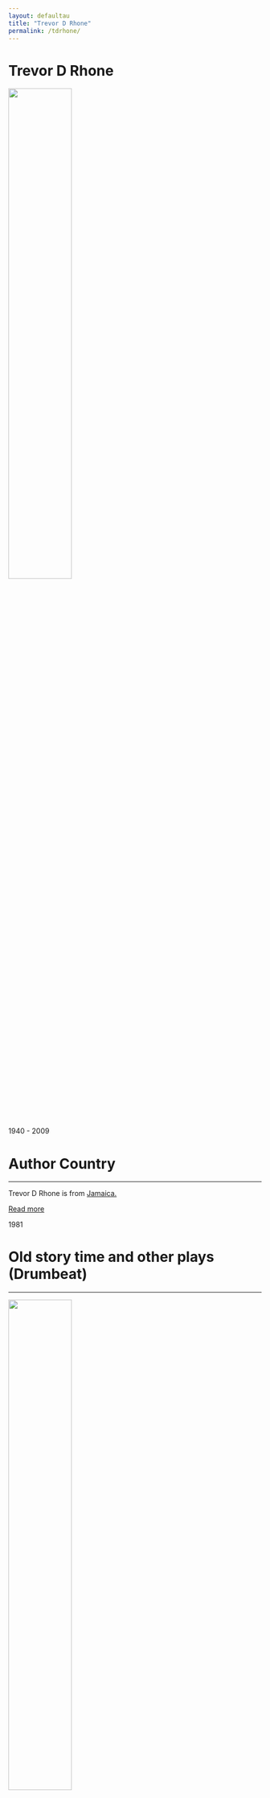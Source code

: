 ```yaml
---
layout: defaultau
title: "Trevor D Rhone"
permalink: /tdrhone/
---
```

<!-- partial:index.partial.html -->
<div class="content">
    <h1>Trevor D Rhone</h1>
    <div class="quote">
        <div><img src="http://www.trevorrhone.com/dad%20pics/images/tdr1_jpg.jpg" height="50%" width = "50%" class="logo"></div>
    </div>
    <div class="timeline">
        <div style="padding-bottom:100px;"></div>
        <div class="block">
            <div class="date right"><p class="right">1940 - 2009</p></div>
            <div class="dot"></div>
            <div class="left first">
            <div class="author_country">
                <h1>Author Country</h1><hr>
          <div class="aclocation">  <p>Trevor D Rhone is from <a href="{{ site.baseurl }}/4/">Jamaica.</a></p></div>
                <div class="acreadmore"><a href="https://en.wikipedia.org/wiki/Trevor_Rhone" target="_blank">Read more</a></div>
            </div>
            </div>
        </div>
         <div class="block">
            <div class="date left"><p class="left">1981</p></div>
            <div class="dot"></div>
            <div class="right hide">
                <h1>Old story time and other plays (Drumbeat)</h1><hr>
                <p><img src="https://m.media-amazon.com/images/I/419m+nGYygL._SY344_BO1,204,203,200_.jpg" height="50%" width = "50%"></p>
                <p>
                Language: English<br/>
                Publisher: Longman<br/>
                Pub_location: London, England<br/>
                Genre: Drama<br/>
                Length: 234<br/>                   </p>
            </div>
        </div>
        <div class="block">
            <div class="date right"><p class="right">1986</p></div>
            <div class="dot"></div>
            <div class="left hide">
                <h1>Two Can Play and Schools Out</h1><hr>
                <p><img src="https://m.media-amazon.com/images/I/412Uvcpo9JL._SY291_BO1,204,203,200_QL40_FMwebp_.jpg" height="50%" width = "50%"></p>
                <p>
                Language: English <br/>
                Publisher: Longman <br/>
                Pub_location: London, England <br/>
                Genre: Drama <br/>
                Length: 174</p>
            </div>
        </div>
        <div class="block">
            <div class="date left"><p class="left">1986</p></div>
            <div class="dot"></div>
            <div class="right hide">
                <h1>Two Can Play, And School's Out</h1><hr>
                <p><img src="https://m.media-amazon.com/images/I/51cYg7GfQPL._SX298_BO1,204,203,200_.jpg" height="50%" width = "50%"></p>
                <p>
                Language: English <br/>
                Publisher: Longman <br/>
                Pub_location: London, England <br/>
                Genre: Drama <br/>
                Length: 138</p>
            </div>
        </div>
             <div class="block">
            <div class="date right"><p class="right">1988</p></div>
            <div class="dot"></div>
            <div class="left hide">
                <h1>Old Story Time. Smile Orange</h1><hr>
                <p><img src="https://m.media-amazon.com/images/I/51UQxDdEHpL._SY291_BO1,204,203,200_QL40_FMwebp_.jpg" height="50%" width = "50%"></p>
                <p>
                Language: English<br/>
                Publisher: Longman<br/>
                Pub_location: London, England<br/>
                Genre: Drama<br/>
                Length: 155<br/>                   </p>
            </div>
        </div>
        <div class="block">
            <div class="date left"><p class="left">2008</p></div>
            <div class="dot"></div>
            <div class="right hide">
                <h1>Bellas Gate Boy </h1><hr>
                <p><img src="https://m.media-amazon.com/images/I/51zpJdYtykL._SY291_BO1,204,203,200_QL40_FMwebp_.jpg" height="50%" width = "50%"></p>
                <p>
                Language: English <br/>
                Publisher: Macmillan Caribbean <br/>
                Pub_location: Oxford, England <br/>
                Genre: Non Fiction <br/>
                Length: 156</p>
            </div>
        </div>
             <div class="block">
            <div class="date right"><p class="right">1988</p></div>
            <div class="dot"></div>
            <div class="left hide">
                <h1>Old Story Time: with study notes (Caribbean Modern Classics</h1><hr>
                <p><img src="https://m.media-amazon.com/images/I/517ckKr4VzL._SY346_.jpg" height="50%" width = "50%"></p>
                <p>
                Language: English<br/>
                Publisher: Hodder Education<br/>
                Pub_location: London, England<br/>
                Genre: Fiction<br/>
                Length: 164<br/>                   </p>
            </div>
        </div>
  <!-- partial -->
<script src='https://cdnjs.cloudflare.com/ajax/libs/jquery/3.1.1/jquery.min.js'></script><script  src="{{ site.baseurl }}/assets/js/authorscript.js"></script>
